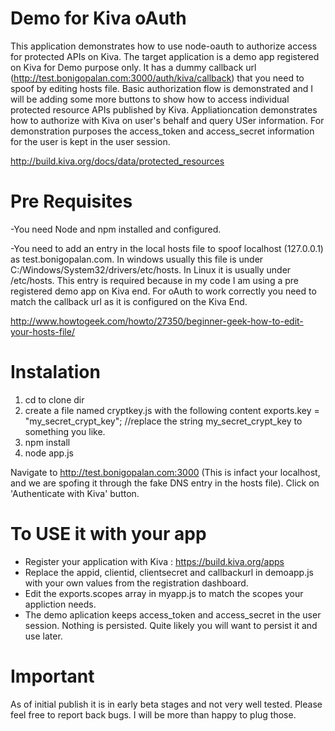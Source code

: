 Demo for Kiva oAuth
===================

This application demonstrates how to use node-oauth to authorize access for protected APIs on Kiva.  The target application is a demo app registered on Kiva for Demo purpose only.  It has a dummy callback url (http://test.bonigopalan.com:3000/auth/kiva/callback) that you need to spoof by editing hosts file.  Basic authorization flow is demonstrated and I will be adding some more buttons to show how to access individual protected resource APIs published by Kiva.  Appliationcation demonstrates how to authorize with Kiva on user's behalf and query USer information.  For demonstration purposes the access_token and access_secret information for the user is kept in the user session.

http://build.kiva.org/docs/data/protected_resources

Pre Requisites
============
-You need Node and npm installed and configured.  

-You need to add an entry in the local hosts file to spoof localhost (127.0.0.1) as test.bonigopalan.com.  In windows usually this file is under C:/Windows/System32/drivers/etc/hosts.  In Linux it is usually under /etc/hosts.  This entry is required because in my code I am using a pre registered demo app on Kiva end.  For oAuth to work correctly you need to match the callback url as it is configured on the Kiva End.

http://www.howtogeek.com/howto/27350/beginner-geek-how-to-edit-your-hosts-file/


Instalation
===========
1. cd to clone dir
2. create a file named cryptkey.js with the following content
	exports.key = "my_secret_crypt_key"; //replace the string my_secret_crypt_key to something you like.
3. npm install<br>
4. node app.js<br>

Navigate to http://test.bonigopalan.com:3000 (This is infact your localhost, and we are spofing it through the fake DNS entry in the hosts file).  Click on 'Authenticate with Kiva' button.

To USE it with your app
=======================
- Register your application with Kiva : https://build.kiva.org/apps
- Replace the appid, clientid, clientsecret and callbackurl in demoapp.js with your own values from the registration dashboard.
- Edit the exports.scopes array in myapp.js to match the scopes your appliction needs.
- The demo aplication keeps access_token and access_secret in the user session. Nothing is persisted.  Quite likely you will want to persist it and use later.

Important
=========
As of initial publish it is in early beta stages and not very well tested.  Please feel free to report back bugs.  I will be more than happy to plug those.

